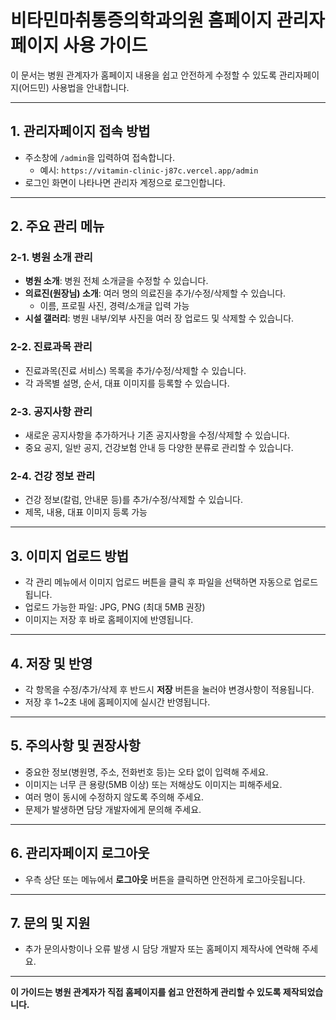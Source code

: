 # 비타민마취통증의학과의원 홈페이지 관리자페이지 사용 가이드

이 문서는 병원 관계자가 홈페이지 내용을 쉽고 안전하게 수정할 수 있도록 관리자페이지(어드민) 사용법을 안내합니다.

---

## 1. 관리자페이지 접속 방법

- 주소창에 `/admin`을 입력하여 접속합니다.
  - 예시: `https://vitamin-clinic-j87c.vercel.app/admin`
- 로그인 화면이 나타나면 관리자 계정으로 로그인합니다.

---

## 2. 주요 관리 메뉴

### 2-1. 병원 소개 관리
- **병원 소개**: 병원 전체 소개글을 수정할 수 있습니다.
- **의료진(원장님) 소개**: 여러 명의 의료진을 추가/수정/삭제할 수 있습니다.
  - 이름, 프로필 사진, 경력/소개글 입력 가능
- **시설 갤러리**: 병원 내부/외부 사진을 여러 장 업로드 및 삭제할 수 있습니다.

### 2-2. 진료과목 관리
- 진료과목(진료 서비스) 목록을 추가/수정/삭제할 수 있습니다.
- 각 과목별 설명, 순서, 대표 이미지를 등록할 수 있습니다.

### 2-3. 공지사항 관리
- 새로운 공지사항을 추가하거나 기존 공지사항을 수정/삭제할 수 있습니다.
- 중요 공지, 일반 공지, 건강보험 안내 등 다양한 분류로 관리할 수 있습니다.

### 2-4. 건강 정보 관리
- 건강 정보(칼럼, 안내문 등)를 추가/수정/삭제할 수 있습니다.
- 제목, 내용, 대표 이미지 등록 가능

---

## 3. 이미지 업로드 방법
- 각 관리 메뉴에서 이미지 업로드 버튼을 클릭 후 파일을 선택하면 자동으로 업로드됩니다.
- 업로드 가능한 파일: JPG, PNG (최대 5MB 권장)
- 이미지는 저장 후 바로 홈페이지에 반영됩니다.

---

## 4. 저장 및 반영
- 각 항목을 수정/추가/삭제 후 반드시 **저장** 버튼을 눌러야 변경사항이 적용됩니다.
- 저장 후 1~2초 내에 홈페이지에 실시간 반영됩니다.

---

## 5. 주의사항 및 권장사항
- 중요한 정보(병원명, 주소, 전화번호 등)는 오타 없이 입력해 주세요.
- 이미지는 너무 큰 용량(5MB 이상) 또는 저해상도 이미지는 피해주세요.
- 여러 명이 동시에 수정하지 않도록 주의해 주세요.
- 문제가 발생하면 담당 개발자에게 문의해 주세요.

---

## 6. 관리자페이지 로그아웃
- 우측 상단 또는 메뉴에서 **로그아웃** 버튼을 클릭하면 안전하게 로그아웃됩니다.

---

## 7. 문의 및 지원
- 추가 문의사항이나 오류 발생 시 담당 개발자 또는 홈페이지 제작사에 연락해 주세요.

---

**이 가이드는 병원 관계자가 직접 홈페이지를 쉽고 안전하게 관리할 수 있도록 제작되었습니다.** 